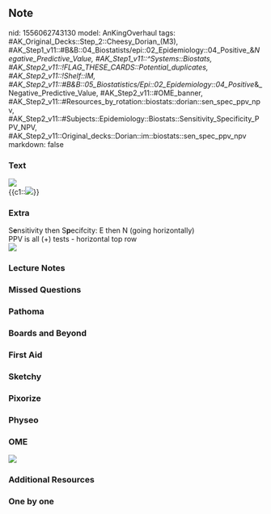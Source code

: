 ## Note
nid: 1556062743130
model: AnKingOverhaul
tags: #AK_Original_Decks::Step_2::Cheesy_Dorian_(M3), #AK_Step1_v11::#B&B::04_Biostatists/epi::02_Epidemiology::04_Positive_&_Negative_Predictive_Value, #AK_Step1_v11::^Systems::Biostats, #AK_Step2_v11::!FLAG_THESE_CARDS::Potential_duplicates, #AK_Step2_v11::!Shelf::IM, #AK_Step2_v11::#B&B::05_Biostatistics/Epi::02_Epidemiology::04_Positive_&_Negative_Predictive_Value, #AK_Step2_v11::#OME_banner, #AK_Step2_v11::#Resources_by_rotation::biostats::dorian::sen_spec_ppv_npv, #AK_Step2_v11::#Subjects::Epidemiology::Biostats::Sensitivity_Specificity_PPV_NPV, #AK_Step2_v11::Original_decks::Dorian::im::biostats::sen_spec_ppv_npv
markdown: false

### Text
<img src="paste-4646347160420353.jpg">
<div>
  {{c1::<img src="paste-4646372930224129.jpg">}}
</div>

### Extra
<div>
  S<b>e</b>nsitivity then S<b>p</b>ecifcity: E then N (going
  horizontally)
</div>
<div>
  PPV is all (+) tests - horizontal top row
</div><img src="paste-4646527549046785.jpg">

### Lecture Notes


### Missed Questions


### Pathoma


### Boards and Beyond


### First Aid


### Sketchy


### Pixorize


### Physeo


### OME
<div class="ome-widget">
  <a href="https://onlinemeded.org?ref=anki"><img src=
  "_OME_AnkiFlashcards_General_4.png"></a>
</div>

### Additional Resources


### One by one

